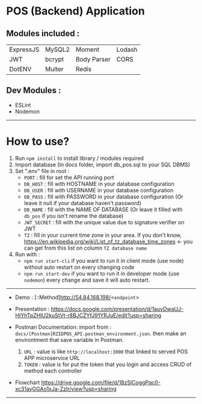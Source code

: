 # POS (Backend) Application

## Modules included :
|           |        |             |        |
| --------- | ------ | ----------- | ------ |
| ExpressJS | MySQL2 | Moment      | Lodash |
| JWT       | bcrypt | Body Parser | CORS   |
| DotENV    | Multer | Redis       |

 ## Dev Modules :
- ESLint
- Nodemon

---
# How to use?
1. Run `npm install` to install library / modules required
2. Import database (In docs folder, import db_pos.sql to your SQL DBMS)
3. Set ".env" file in root :
    - `PORT`      : fill for set the API running port
    - `DB_HOST`   : fill with HOSTNAME in your  database configuration
    - `DB_USER`   : fill with USERNAME in your database configuration
    - `DB_PASS`   : fill with PASSWORD in your database configuration (Or leave it null if your database haven't password)
    - `DB_NAME`   : fill with the NAME OF DATABASE (Or leave it filled with `db_pos` if you isn't rename the database)
    - `JWT_SECRET`   : fill with the unique value due to signature verifier on JWT
    - `TZ` : fill in your current time zone in your area. If you don't know, https://en.wikipedia.org/wiki/List_of_tz_database_time_zones <- you can get from this list on column `TZ database name`
4. Run with : 
    - `npm run start-cli` if you want to run it in client mode (use node) without auto restart on every changing code
    - `npm run start-dev` if you want to run it in developer mode (use `nodemon`)  every change and save it will auto restart.

---
- Demo :
  [::Method]http://54.84.168.198/<`endpoint`>
- Presentation : 
  https://docs.google.com/presentation/d/1auvDwaUJ-HIYhTpZHlU2kuStVt-r8BJCZYfJ91YRJuE/edit?usp=sharing

- Postman Documentation: 
  import from : `docs/[Postman]RZIDPOS_API.postman_environment.json`. then make an environtment that save variable in Postman. 

  1. `URL` : value is like `http://localhost:3000` that linked to served POS APP microservice URL
  2. `TOKEN` : value is for put the token that you login and access CRUD of method each controller


- Flowchart
  https://drive.google.com/file/d/18z5ICoggPqc0-xc31ayGGAo1xJa-Zzlr/view?usp=sharing
---

